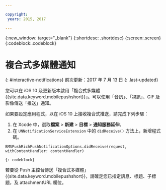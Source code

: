 ```yaml
---

copyright:
 years: 2015, 2017

---
```


{:new_window: target="_blank"}
{:shortdesc: .shortdesc}
{:screen:.screen}
{:codeblock:.codeblock}

# 複合式多媒體通知
{: #interactive-notifications}
前次更新：2017 年 7 月 13 日
{: .last-updated}


您可以在 iOS 10 及更新版本啟用「複合式多媒體 {{site.data.keyword.mobilepushshort}}」。可以使用「音訊」、「視訊」、GIF 及影像傳送「推送」通知。 

如果要設定應用程式，以在 iOS 10 上接收複合式推送，請完成下列步驟：  

1. 在 Xcode 中，選取**檔案** > **新建** > **目標** > **通知服務延伸**。
2. 在 `UNNotificationServiceExtension` 中的 `didReceive()` 方法上，新增程式碼。
```
BMSPushRichPushNotificationOptions.didReceive(request, withContentHandler: contentHandler)
```
	{: codeblock}	

若要從 Push 主控台傳送「複合式多媒體」{{site.data.keyword.mobilepushshort}}，請確定您已指定訊息、標題、子標題，及 attachmentURL 欄位。
